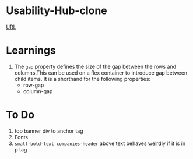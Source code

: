 # Usability-Hub-clone

[URL](https://usabilityhub.com/)

# Learnings

1. The `gap` property defines the size of the gap between the rows and columns.This can be used on a flex container to introduce gap between child items. It is a shorthand for the following properties:
   - row-gap
   - column-gap

# To Do

1. top banner div to anchor tag
2. Fonts
3. `small-bold-text companies-header` above text behaves weirdly if it is in p tag
